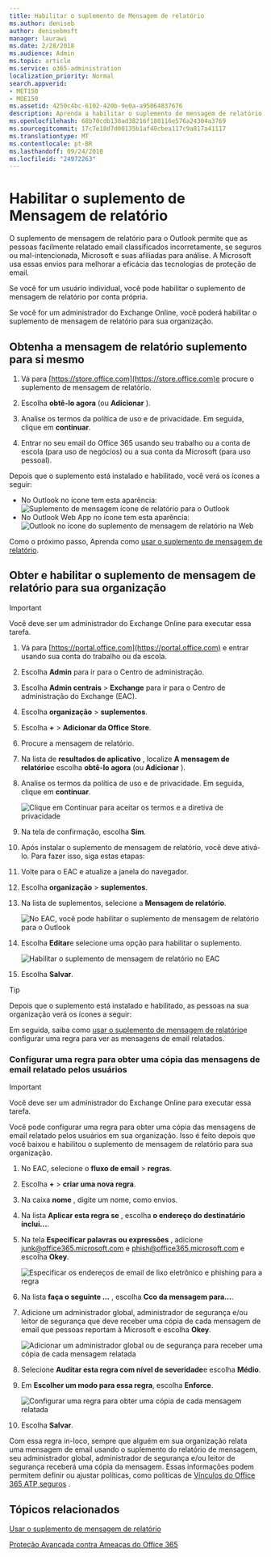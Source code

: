 ```yaml
---
title: Habilitar o suplemento de Mensagem de relatório
ms.author: deniseb
author: denisebmsft
manager: laurawi
ms.date: 2/28/2018
ms.audience: Admin
ms.topic: article
ms.service: o365-administration
localization_priority: Normal
search.appverid:
- MET150
- MOE150
ms.assetid: 4250c4bc-6102-420b-9e0a-a95064837676
description: Aprenda a habilitar o suplemento de mensagem de relatório para o Outlook e Outlook na web, para usuários individuais ou em toda sua organização.
ms.openlocfilehash: 68b70cdb138ad38216f188116e576a24304a3769
ms.sourcegitcommit: 17c7e18d7d00135b1af40cbea117c9a817a41117
ms.translationtype: MT
ms.contentlocale: pt-BR
ms.lasthandoff: 09/24/2018
ms.locfileid: "24972263"
---
```

# <a name="enable-the-report-message-add-in"></a>Habilitar o suplemento de Mensagem de relatório

O suplemento de mensagem de relatório para o Outlook permite que as pessoas facilmente relatado email classificados incorretamente, se seguros ou mal-intencionada, Microsoft e suas afiliadas para análise. A Microsoft usa essas envios para melhorar a eficácia das tecnologias de proteção de email.
  
Se você for um usuário individual, você pode habilitar o suplemento de mensagem de relatório por conta própria. 
  
Se você for um administrador do Exchange Online, você poderá habilitar o suplemento de mensagem de relatório para sua organização.
    
## <a name="get-the-report-message-add-in-for-yourself"></a>Obtenha a mensagem de relatório suplemento para si mesmo

1. Vá para [https://store.office.com](https://store.office.com)e procure o suplemento de mensagem de relatório.
    
2. Escolha **obtê-lo agora** (ou **Adicionar** ). 
    
3. Analise os termos da política de uso e de privacidade. Em seguida, clique em **continuar**. 
    
4. Entrar no seu email do Office 365 usando seu trabalho ou a conta de escola (para uso de negócios) ou a sua conta da Microsoft (para uso pessoal).
    
Depois que o suplemento está instalado e habilitado, você verá os ícones a seguir: 

- No Outlook no ícone tem esta aparência: <br/> ![Suplemento de mensagem ícone de relatório para o Outlook](media/OutlookReportMessageIcon.png)<br/>
- No Outlook Web App no ícone tem esta aparência:<br/>![Outlook no ícone do suplemento de mensagem de relatório na Web](media/d9326d0b-1769-4bc2-ae58-51f0ebc69a17.png)<br/>

  
Como o próximo passo, Aprenda como [usar o suplemento de mensagem de relatório](https://support.office.com/article/b5caa9f1-cdf3-4443-af8c-ff724ea719d2).
  
## <a name="get-and-enable-the-report-message-add-in-for-your-organization"></a>Obter e habilitar o suplemento de mensagem de relatório para sua organização

> [!IMPORTANT]
> Você deve ser um administrador do Exchange Online para executar essa tarefa.
  
1. Vá para [https://portal.office.com](https://portal.office.com) e entrar usando sua conta do trabalho ou da escola. 
    
2. Escolha **Admin** para ir para o Centro de administração. 
    
3. Escolha **Admin centrais** \> **Exchange** para ir para o Centro de administração do Exchange (EAC). 
    
4. Escolha **organização** \> **suplementos**. 
    
5. Escolha **+** \> **Adicionar da Office Store**. 
    
6. Procure a mensagem de relatório.
    
7. Na lista de **resultados de aplicativo** , localize **A mensagem de relatório**e escolha **obtê-lo agora** (ou **Adicionar** ). 
    
8. Analise os termos da política de uso e de privacidade. Em seguida, clique em **continuar**. 
    
    ![Clique em Continuar para aceitar os termos e a diretiva de privacidade](media/3c813cd6-1601-4791-97dc-f8edbbd3fb6b.png)
  
9. Na tela de confirmação, escolha **Sim**. 
    
10. Após instalar o suplemento de mensagem de relatório, você deve ativá-lo. Para fazer isso, siga estas etapas:
    
1. Volte para o EAC e atualize a janela do navegador.
    
2. Escolha **organização** \> **suplementos**. 
    
3. Na lista de suplementos, selecione a **Mensagem de relatório**. 
    
    ![No EAC, você pode habilitar o suplemento de mensagem de relatório para o Outlook](media/b496743c-55fa-4cdb-aa06-0b2a7aec6dab.png)
  
4. Escolha **Editar**e selecione uma opção para habilitar o suplemento. 
    
    ![Habilitar o suplemento de mensagem de relatório no EAC](media/578b1b66-3620-4a8a-9819-1c9cc6836f37.png)
  
5. Escolha **Salvar**. 
    
> [!TIP]
> Depois que o suplemento está instalado e habilitado, as pessoas na sua organização verá os ícones a seguir: 
  
Em seguida, saiba como [usar o suplemento de mensagem de relatório](https://support.office.com/article/b5caa9f1-cdf3-4443-af8c-ff724ea719d2)e configurar uma regra para ver as mensagens de email relatados.
  
### <a name="set-up-a-rule-to-get-a-copy-of-email-messages-reported-by-your-users"></a>Configurar uma regra para obter uma cópia das mensagens de email relatado pelos usuários

> [!IMPORTANT]
> Você deve ser um administrador do Exchange Online para executar essa tarefa.
  
Você pode configurar uma regra para obter uma cópia das mensagens de email relatado pelos usuários em sua organização. Isso é feito depois que você baixou e habilitou o suplemento de mensagem de relatório para sua organização.
  
1. No EAC, selecione o **fluxo de email** \> **regras**. 
    
2. Escolha **+** \> **criar uma nova regra**. 
    
3. Na caixa **nome** , digite um nome, como envios.
    
4. Na lista **Aplicar esta regra se** , escolha **o endereço do destinatário inclui...**. 
    
5. Na tela **Especificar palavras ou expressões** , adicione junk@office365.microsoft.com e phish@office365.microsoft.com e escolha **Okey**. 
    
    ![Especificar os endereços de email de lixo eletrônico e phishing para a regra](media/018c1833-f336-4333-a45c-f2e8b75cd698.png)
  
6. Na lista **faça o seguinte …** , escolha **Cco da mensagem para...**. 
    
7. Adicione um administrador global, administrador de segurança e/ou leitor de segurança que deve receber uma cópia de cada mensagem de email que pessoas reportam à Microsoft e escolha **Okey**. 
    
    ![Adicionar um administrador global ou de segurança para receber uma cópia de cada mensagem relatada](media/a91ab9d1-66f2-4a2e-9dc1-f9f81a2298ad.png)
  
8. Selecione **Auditar esta regra com nível de severidade**e escolha **Médio**. 
    
9. Em **Escolher um modo para essa regra**, escolha **Enforce**. 
    
    ![Configurar uma regra para obter uma cópia de cada mensagem relatada](media/f1cd95ce-e40d-4a8a-8f48-893469eba691.png)
  
10. Escolha **Salvar**. 
    
Com essa regra in-loco, sempre que alguém em sua organização relata uma mensagem de email usando o suplemento do relatório de mensagem, seu administrador global, administrador de segurança e/ou leitor de segurança receberá uma cópia da mensagem. Essas informações podem permitem definir ou ajustar políticas, como políticas de [Vínculos do Office 365 ATP seguros](atp-safe-links.md) . 
  
## <a name="related-topics"></a>Tópicos relacionados

[Usar o suplemento de mensagem de relatório](https://support.office.com/article/b5caa9f1-cdf3-4443-af8c-ff724ea719d2)
  
[Proteção Avançada contra Ameaças do Office 365](office-365-atp.md) 
  

